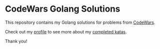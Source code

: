 # CodeWars Golang Solutions

This repository contains my Golang solutions for problems from [CodeWars](https://www.codewars.com).

Check out my [profile](https://www.codewars.com/users/sammsilva) to see more about my 
[completed katas](https://www.codewars.com/users/sammsilva/completed_solutions).

Thank you!